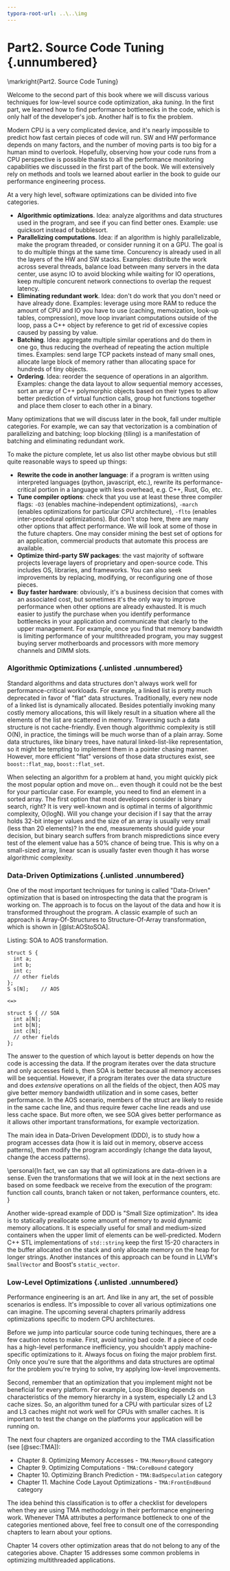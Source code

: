 ```yaml
---
typora-root-url: ..\..\img
---
```


# Part2. Source Code Tuning {.unnumbered}

\markright{Part2. Source Code Tuning}

Welcome to the second part of this book where we will discuss various techniques for low-level source code optimization, aka *tuning*. In the first part, we learned how to find performance bottlenecks in the code, which is only half of the developer's job. Another half is to fix the problem.

Modern CPU is a very complicated device, and it's nearly impossible to predict how fast certain pieces of code will run. SW and HW performance depends on many factors, and the number of moving parts is too big for a human mind to overlook. Hopefully, observing how your code runs from a CPU perspective is possible thanks to all the performance monitoring capabilities we discussed in the first part of the book. We will extensively rely on methods and tools we learned about earlier in the book to guide our performance engineering process.

At a very high level, software optimizations can be divided into five categories.

* **Algorithmic optimizations**. Idea: analyze algorithms and data structures used in the program, and see if you can find better ones. Example: use quicksort instead of bubblesort.
* **Parallelizing computations**. Idea: if an algorithm is highly parallelizable, make the program threaded, or consider running it on a GPU. The goal is to do multiple things at the same time. Concurency is already used in all the layers of the HW and SW stacks. Examples: distribute the work across several threads, balance load between many servers in the data center, use async IO to avoid blocking while waiting for IO operations, keep multiple concurent network connections to overlap the request latency.
* **Eliminating redundant work**. Idea: don't do work that you don't need or have already done. Examples: leverage using more RAM to reduce the amount of CPU and IO you have to use (caching, memoization, look-up tables, compression), move loop invariant computations outside of the loop, pass a C++ object by reference to get rid of excessive copies caused by passing by value.
* **Batching**. Idea: aggregate multiple similar operations and do them in one go, thus reducing the overhead of repeating the action multiple times. Examples: send large TCP packets instead of many small ones, allocate large block of memory rather than allocating space for hundreds of tiny objects.
* **Ordering**. Idea: reorder the sequence of operations in an algorithm. Examples: change the data layout to allow sequential memory accesses, sort an array of C++ polymorphic objects based on their types to allow better prediction of virtual function calls, group hot functions together and place them closer to each other in a binary.

Many optimizations that we will discuss later in the book, fall under multiple categories. For example, we can say that vectorization is a combination of parallelizing and batching; loop blocking (tiling) is a manifestation of batching and eliminating redundant work.

To make the picture complete, let us also list other maybe obvious but still quite reasonable ways to speed up things:

* **Rewrite the code in another language**: if a program is written using interpreted languages (python, javascript, etc.), rewrite its performance-critical portion in a language with less overhead, e.g. C++, Rust, Go, etc.
* **Tune compiler options**: check that you use at least these three compiler flags: `-O3` (enables machine-independent optimizations), `-march` (enables optimizations for particular CPU architecture), `-flto` (enables inter-procedural optimizations). But don't stop here, there are many other options that affect performance. We will look at some of those in the future chapters. One may consider mining the best set of options for an application, commercial products that automate this process are available.
* **Optimize third-party SW packages**: the vast majority of software projects leverage layers of proprietary and open-source code. This includes OS, libraries, and frameworks. You can also seek improvements by replacing, modifying, or reconfiguring one of those pieces.
* **Buy faster hardware**: obviously, it's a business decision that comes with an associated cost, but sometimes it's the only way to improve performance when other options are already exhausted. It is much easier to justify the purchase when you identify performance bottlenecks in your application and communicate that clearly to the upper management. For example, once you find that memory bandwidth is limiting performance of your multithreaded program, you may suggest buying server motherboards and processors with more memory channels and DIMM slots.

### Algorithmic Optimizations {.unlisted .unnumbered}

Standard algorithms and data structures don't always work well for performance-critical workloads. For example, a linked list is pretty much deprecated in favor of "flat" data structures. Traditionally, every new node of a linked list is dynamically allocated. Besides potentially invoking many costly memory allocations, this will likely result in a situation where all the elements of the list are scattered in memory. Traversing such a data structure is not cache-friendly. Even though algorithmic complexity is still O(N), in practice, the timings will be much worse than of a plain array. Some data structures, like binary trees, have natural linked-list-like representation, so it might be tempting to implement them in a pointer chasing manner. However, more efficient "flat" versions of those data structures exist, see `boost::flat_map`, `boost::flat_set`.

When selecting an algorithm for a problem at hand, you might quickly pick the most popular option and move on... even though it could not be the best for your particular case. For example, you need to find an element in a sorted array. The first option that most developers consider is binary search, right? It is very well-known and is optimal in terms of algorithmic complexity, O(logN). Will you change your decision if I say that the array holds 32-bit integer values and the size of an array is usually very small (less than 20 elements)? In the end, measurements should guide your decision, but binary search suffers from branch mispredictions since every test of the element value has a 50% chance of being true. This is why on a small-sized array, linear scan is usually faster even though it has worse algorithmic complexity.

### Data-Driven Optimizations {.unlisted .unnumbered}

One of the most important techniques for tuning is called "Data-Driven" optimization that is based on introspecting the data that the program is working on. The approach is to focus on the layout of the data and how it is transformed throughout the program. A classic example of such an approach is Array-Of-Structures to Structure-Of-Array transformation, which is shown in [@lst:AOStoSOA]. 

Listing: SOA to AOS transformation.

~~~~ {#lst:AOStoSOA .cpp}
struct S {
  int a;
  int b;
  int c;
  // other fields
};
S s[N];    // AOS

<=>
    
struct S { // SOA
  int a[N];
  int b[N];
  int c[N];
  // other fields  
};
~~~~~~~~~~~~~~~~~~~~~~~~~~~~~~~~~~~~~~~~~~~~~~~~~

The answer to the question of which layout is better depends on how the code is accessing the data. If the program iterates over the data structure and only accesses field `b`, then SOA is better because all memory accesses will be sequential. However, if a program iterates over the data structure and does *extensive* operations on all the fields of the object, then AOS may give better memory bandwidth utilization and in some cases, better performance. In the AOS scenario, members of the struct are likely to reside in the same cache line, and thus require fewer cache line reads and use less cache space. But more often, we see SOA gives better performance as it allows other important transformations, for example vectorization.

The main idea in Data-Driven Development (DDD), is to study how a program accesses data (how it is laid out in memory, observe access patterns), then modify the program accordingly (change the data layout, change the access patterns).

\personal{In fact, we can say that all optimizations are data-driven in a sense. Even the transformations that we will look at in the next sections are based on some feedback we receive from the execution of the program: function call counts, branch taken or not taken, performance counters, etc. }

Another wide-spread example of DDD is "Small Size optimization". Its idea is to statically preallocate some amount of memory to avoid dynamic memory allocations. It is especially useful for small and medium-sized containers when the upper limit of elements can be well-predicted. Modern C++ STL implementations of `std::string` keep the first 15-20 characters in the buffer allocated on the stack and only allocate memory on the heap for longer strings. Another instances of this approach can be found in LLVM's `SmallVector` and Boost's `static_vector`.

### Low-Level Optimizations {.unlisted .unnumbered}

Performance engineering is an art. And like in any art, the set of possible scenarios is endless. It's impossible to cover all various optimizations one can imagine. The upcoming several chapters primarily address optimizations specific to modern CPU architectures. 

Before we jump into particular source code tuning techinques, there are a few caution notes to make. First, avoid tuning bad code. If a piece of code has a high-level performance inefficiency, you shouldn't apply machine-specific optimizations to it. Always focus on fixing the major problem first. Only once you're sure that the algorithms and data structures are optimal for the problem you're trying to solve, try applying low-level improvements.

Second, remember that an optimization that you implement might not be beneficial for every platform. For example, Loop Blocking depends on characteristics of the memory hierarchy in a system, especially L2 and L3 cache sizes. So, an algorithm tuned for a CPU with particular sizes of L2 and L3 caches might not work well for CPUs with smaller caches. It is important to test the change on the platforms your application will be running on.

The next four chapters are organized according to the TMA classification (see [@sec:TMA]):

* Chapter 8. Optimizing Memory Accesses - `TMA:MemoryBound` category
* Chapter 9. Optimizing Computations - `TMA:CoreBound` category
* Chapter 10. Optimizing Branch Prediction - `TMA:BadSpeculation` category
* Chapter 11. Machine Code Layout Optimizations - `TMA:FrontEndBound` category

The idea behind this classification is to offer a checklist for developers when they are using TMA methodology in their performance engineering work. Whenever TMA attributes a performance bottleneck to one of the categories mentioned above, feel free to consult one of the corresponding chapters to learn about your options.

Chapter 14 covers other optimization areas that do not belong to any of the categories above. Chapter 15 addresses some common problems in optimizing multithreaded applications.